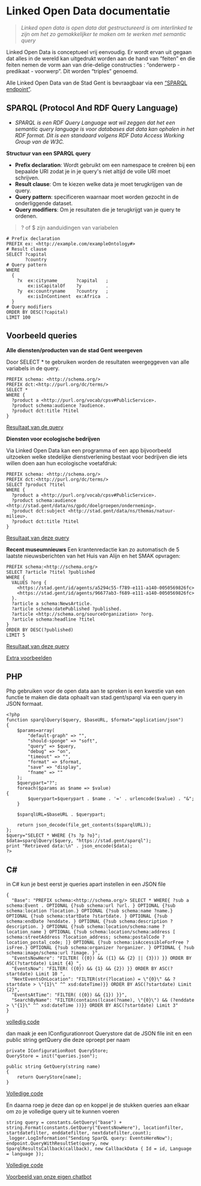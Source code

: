 # Linked Open Data documentatie

> *Linked open data is open data dat gestructureerd is om interlinked te zijn om het zo gemakkelijker te maken om te werken met semantic query*


Linked Open Data is conceptueel vrij eenvoudig. Er wordt ervan uit gegaan dat alles in de wereld kan uitgedrukt worden aan de hand van “feiten” en die feiten nemen de vorm aan van drie-delige constructies : “onderwerp - predikaat - voorwerp”. Dit worden  “triples” genoemd.

Alle Linked Open Data van de Stad Gent is bevraagbaar via een [“SPARQL endpoint”](https://stad.gent/sparql).

## SPARQL (Protocol And RDF Query Language)

* *SPARQL is een RDF Query Language wat wil zeggen dat het een semantic query language is voor databases dat data kan ophalen in het RDF format. Dit is een standaard volgens RDF Data Access Working Group van de W3C.*

**Structuur van een SPARQL query**

- **Prefix declaration**: Wordt gebruikt om een namespace te creëren bij een bepaalde URI zodat je in je query's niet altijd de volle URI moet schrijven.
- **Result clause**: Om te kiezen welke data je moet terugkrijgen van de query.
- **Query pattern**: specificeren waarnaar moet worden gezocht in de onderliggende dataset.
- **Query modifiers**: Om je resultaten die je terugkrijgt van je query te ordenen.

> ? of $ zijn aanduidingen van variabelen

```
# Prefix declaration
PREFIX ex: <http://example.com/exampleOntology#>
# Result clause
SELECT ?capital
       ?country
# Query pattern
WHERE
  {
    ?x  ex:cityname       ?capital   ;
        ex:isCapitalOf    ?y         .
    ?y  ex:countryname    ?country   ;
        ex:isInContinent  ex:Africa  .
  }
# Query modifiers
ORDER BY DESC(?capital)
LIMIT 100
```

## Voorbeeld queries



**Alle diensten/producten van de stad Gent weergeven**

Door SELECT * te gebruiken worden de resultaten weergeggeven van alle variabels in de query.

```
PREFIX schema: <http://schema.org/>
PREFIX dct:<http://purl.org/dc/terms/>
SELECT *
WHERE {
  ?product a <http://purl.org/vocab/cpsv#PublicService>.  
  ?product schema:audience ?audience.
  ?product dct:title ?titel
}
```
[Resultaat van de query](https://stad.gent/sparql?default-graph-uri=&query=PREFIX+schema%3A+<http%3A%2F%2Fschema.org%2F>%0D%0APREFIX+dct%3A<http%3A%2F%2Fpurl.org%2Fdc%2Fterms%2F>%0D%0ASELECT+*%0D%0AWHERE+%7B%0D%0A++%3Fproduct+a+<http%3A%2F%2Fpurl.org%2Fvocab%2Fcpsv%23PublicService>.++%0D%0A++%3Fproduct+schema%3Aaudience+%3Faudience.%0D%0A++%3Fproduct+dct%3Atitle+%3Ftitel%0D%0A%7D&format=text%2Fhtml&timeout=0&debug=on)


**Diensten voor ecologische bedrijven**

Via Linked Open Data kan een programma of een app bijvoorbeeld uitzoeken welke stedelijke dienstverlening bestaat voor bedrijven die iets willen doen aan hun ecologische voetafdruk:

```
PREFIX schema: <http://schema.org/>
PREFIX dct:<http://purl.org/dc/terms/>
SELECT ?product ?titel
WHERE {
  ?product a <http://purl.org/vocab/cpsv#PublicService>.
  ?product schema:audience <http://stad.gent/data/ns/gpdc/doelgroepen/onderneming>.
  ?product dct:subject <http://stad.gent/data/ns/themas/natuur-milieu>.
  ?product dct:title ?titel
}
```

[Resultaat van deze query](https://stad.gent/sparql?default-graph-uri=&query=PREFIX+schema%3A+%3Chttp%3A%2F%2Fschema.org%2F%3E%0D%0APREFIX+dct%3A%3Chttp%3A%2F%2Fpurl.org%2Fdc%2Fterms%2F%3E%0D%0ASELECT+%3Fproduct+%3Ftitel%0D%0AWHERE+%7B%0D%0A%3Fproduct+a+%3Chttp%3A%2F%2Fpurl.org%2Fvocab%2Fcpsv%23PublicService%3E.%0D%0A%3Fproduct+schema%3Aaudience+%3Chttp%3A%2F%2Fstad.gent%2Fdata%2Fns%2Fgpdc%2Fdoelgroepen%2Fonderneming%3E.%0D%0A%3Fproduct+dct%3Asubject+%3Chttp%3A%2F%2Fstad.gent%2Fdata%2Fns%2Fthemas%2Fnatuur-milieu%3E.%0D%0A%3Fproduct+dct%3Atitle+%3Ftitel%0D%0A%7D&format=text%2Fhtml&timeout=0&debug=on)


**Recent museumnieuws**
Een krantenredactie kan zo automatisch de 5 laatste nieuwsberichten van het Huis van Alijn en het SMAK opvragen:


```
PREFIX schema:<http://schema.org/>
SELECT ?article ?titel ?published
WHERE {
  VALUES ?org {
    <https://stad.gent/id/agents/a5294c55-f789-e111-a140-0050569826fc>
    <https://stad.gent/id/agents/96677ab3-f689-e111-a140-0050569826fc>
  }.
  ?article a schema:NewsArticle.
  ?article schema:datePublished ?published.
  ?article <http://schema.org/sourceOrganization> ?org.
  ?article schema:headline ?titel
}
ORDER BY DESC(?published)
LIMIT 5
```

[Resultaat van deze query](https://stad.gent/sparql?default-graph-uri=&query=%0D%0APREFIX+schema%3A%3Chttp%3A%2F%2Fschema.org%2F%3E%0D%0ASELECT+%3Farticle+%3Ftitel+%3Fpublished%0D%0AWHERE+%7B%0D%0A++VALUES+%3Forg+%7B%0D%0A++++%3Chttps%3A%2F%2Fstad.gent%2Fid%2Fagents%2Fa5294c55-f789-e111-a140-0050569826fc%3E%0D%0A++++%3Chttps%3A%2F%2Fstad.gent%2Fid%2Fagents%2F96677ab3-f689-e111-a140-0050569826fc%3E%0D%0A++%7D.%0D%0A++%3Farticle+a+schema%3ANewsArticle.%0D%0A++%3Farticle+schema%3AdatePublished+%3Fpublished.%0D%0A++%3Farticle+%3Chttp%3A%2F%2Fschema.org%2FsourceOrganization%3E+%3Forg.%0D%0A++%3Farticle+schema%3Aheadline+%3Ftitel%0D%0A%7D+ORDER+BY+DESC%28%3Fpublished%29+LIMIT+5&format=text%2Fhtml&timeout=0&debug=on)

[Extra voorbeelden](https://www.w3.org/2009/Talks/0615-qbe/#q1)

## PHP

Php gebruiken voor de open data aan te spreken is een kwestie van een functie te maken die data ophaalt van stad.gent/sparql via een query in JSON formaat.

```
<?php
function sparqlQuery($query, $baseURL, $format="application/json")
{
    $params=array(
        "default-graph" => "",
        "should-sponge" => "soft",
        "query" => $query,
        "debug" => "on",
        "timeout" => "",
        "format" => $format,
        "save" => "display",
        "fname" => ""
    );
    $querypart="?"; 
    foreach($params as $name => $value) 
{
        $querypart=$querypart . $name . '=' . urlencode($value) . "&";
    }
    
    $sparqlURL=$baseURL . $querypart;
    
    return json_decode(file_get_contents($sparqlURL));
};
$query="SELECT * WHERE {?s ?p ?o}"; 
$data=sparqlQuery($query, "https://stad.gent/sparql");
print "Retrieved data:\n" . json_encode($data);
?>
```

## C#

in C# kun je best eerst je queries apart instellen in een JSON file

```
{
  "Base": "PREFIX schema:<http://schema.org/> SELECT * WHERE{ ?sub a schema:Event . OPTIONAL {?sub schema:url ?url. } OPTIONAL {?sub schema:location ?location.} OPTIONAL {?sub schema:name ?name.} OPTIONAL {?sub schema:startDate ?startdate. } OPTIONAL {?sub schema:endDate ?enddate. } OPTIONAL {?sub schema:description ?description. } OPTIONAL {?sub schema:location/schema:name ?location_name } OPTIONAL {?sub schema:location/schema:address [ schema:streetAddress ?location_address; schema:postalCode ?location_postal_code; ]} OPTIONAL {?sub schema:isAccessibleForFree ?isFree.} OPTIONAL {?sub schema:organizer ?organizer. } OPTIONAL { ?sub schema:image/schema:url ?image. }",
  "EventsNowHere": "FILTER( ({0}) && ({1} && {2} || {3})) }} ORDER BY ASC(?startdate) Limit {4} ",
  "EventsNow": "FILTER( ({0}) && {1} && {2}) }} ORDER BY ASC(?startdate) Limit 10 ",
  "NextEventsOnLocation": "FILTER(str(?location) = \"{0}\" && ?startdate > \"{1}\" ^^ xsd:dateTime)}} ORDER BY ASC(?startdate) Limit {2}",
  "EventsAtTime": "FILTER( ({0}) && {1}) }}",
  "SearchByName": "FILTER(contains(lcase(?name), \"{0}\") && (?enddate > \"{1}\" ^^ xsd:dateTime ))}} ORDER BY ASC(?startdate) Limit 3"
}
```
[volledig code](https://github.com/lab9k/ChatbotGF/blob/master/ChatbotGF/Backend%20Chatbot%20Gentse%20Feesten/queries.json)

dan maak je een IConfigurationroot Querystore dat de JSON file init en een public string getQuery die deze oproept per naam

```
private IConfigurationRoot QueryStore;
QueryStore = init("queries.json");

public string GetQuery(string name)
{
    return QueryStore[name];
}
```

[Volledige code](https://github.com/lab9k/ChatbotGF/blob/master/ChatbotGF/Backend%20Chatbot%20Gentse%20Feesten/Data/DataConstants.cs)

En daarna roep je deze dan op en koppel je de stukken queries aan elkaar om zo je volledige query uit te kunnen voeren

```
string query = constants.GetQuery("base") + string.Format(constants.GetQuery("EventsNowHere"), locationfilter, startdatefilter, enddatefilter, nextdatefilter,count);
_logger.LogInformation("Sending SparQL query: EventsHereNow");
endpoint.QueryWithResultSet(query, new SparqlResultsCallback(callback), new CallbackData { Id = id, Language = language });
```

[Volledige code](https://github.com/lab9k/ChatbotGF/blob/master/ChatbotGF/Backend%20Chatbot%20Gentse%20Feesten/Data/RemoteDataManager.cs)

[Voorbeeld van onze eigen chatbot](https://github.com/lab9k/ChatbotGF/tree/master/ChatbotGF/Backend%20Chatbot%20Gentse%20Feesten)
